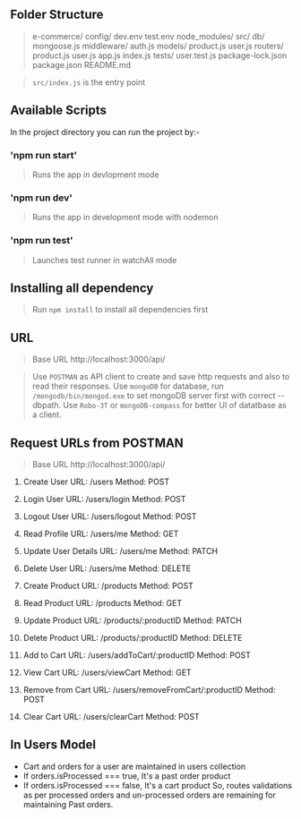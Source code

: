 ## Folder Structure

> e-commerce/
    config/
        dev.env
        test.env
    node_modules/
    src/
        db/
            mongoose.js
        middleware/
            auth.js
        models/
            product.js
            user.js
        routers/
            product.js
            user.js
        app.js
        index.js
        tests/
            user.test.js
        package-lock.json
        package.json
        README.md

> `src/index.js` is the entry point

## Available Scripts

In the project directory you can run the project by:-

### 'npm run start'
>Runs the app in devlopment mode

### 'npm run dev'
>Runs the app in development mode with nodemon

### 'npm run test'
>Launches test runner in watchAll mode

## Installing all dependency
>Run `npm install` to install all dependencies first

## URL
>Base URL
http://localhost:3000/api/

>Use `POSTMAN` as API client to create and save http requests and also to read their responses.
>Use `mongoDB` for database, run `/mongodb/bin/mongod.exe` to set mongoDB server first with correct --dbpath.
>Use `Robo-3T` or `mongoDB-compass` for better UI of datatbase as a client.

## Request URLs from POSTMAN
>Base URL
http://localhost:3000/api/

1) Create User
    URL: /users
    Method: POST

2) Login User
    URL: /users/login
    Method: POST

3) Logout User
    URL: /users/logout
    Method: POST

4) Read Profile
    URL: /users/me
    Method: GET

5) Update User Details
    URL: /users/me
    Method: PATCH

6) Delete User
    URL: /users/me
    Method: DELETE

7) Create Product
    URL: /products
    Method: POST

8) Read Product
    URL: /products
    Method: GET

9) Update Product
    URL: /products/:productID
    Method: PATCH

10) Delete Product
    URL: /products/:productID
    Method: DELETE

11) Add to Cart
    URL: /users/addToCart/:productID
    Method: POST

12) View Cart
    URL: /users/viewCart
    Method: GET

13) Remove from Cart
    URL: /users/removeFromCart/:productID
    Method: POST

14) Clear Cart
    URL: /users/clearCart
    Method: POST

## In Users Model
- Cart and orders for a user are maintained in users collection
- If orders.isProcessed === true, It's a past order product
- If orders.isProcessed === false, It's a cart product
So, routes validations as per processed orders and un-processed orders are remaining for maintaining Past orders.
